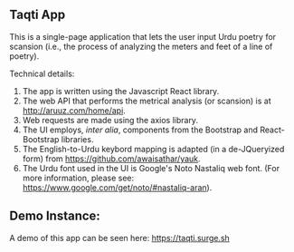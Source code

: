 ## Taqti App

This is a single-page application that lets the user input Urdu poetry for scansion (i.e., the process of analyzing the meters and feet of a line of poetry).

Technical details:

1. The app is written using the Javascript React library.
2. The web API that performs the metrical analysis (or scansion) is at http://aruuz.com/home/api.
3. Web requests are made using the axios library.
4. The UI employs, _inter alia_, components from the Bootstrap and React-Bootstrap libraries.
5. The English-to-Urdu keybord mapping is adapted (in a de-JQueryized form) from https://github.com/awaisathar/yauk.
6. The Urdu font used in the UI is Google's Noto Nastaliq web font. (For more information, please see: https://www.google.com/get/noto/#nastaliq-aran).

## Demo Instance:

A demo of this app can be seen here: https://taqti.surge.sh
